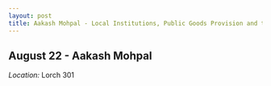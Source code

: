 ```yaml
---
layout: post
title: Aakash Mohpal - Local Institutions, Public Goods Provision and the Process of Urbanization (August 22)
---
```

## August 22 - Aakash Mohpal

*Location:* Lorch 301

